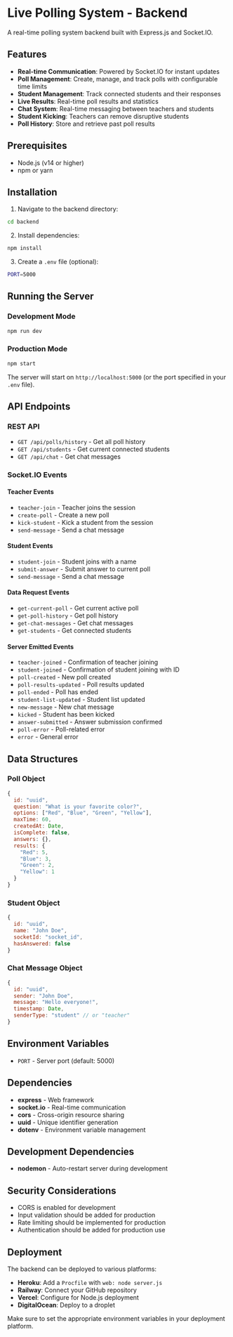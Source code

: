 # Live Polling System - Backend

A real-time polling system backend built with Express.js and Socket.IO.

## Features

- **Real-time Communication**: Powered by Socket.IO for instant updates
- **Poll Management**: Create, manage, and track polls with configurable time limits
- **Student Management**: Track connected students and their responses
- **Live Results**: Real-time poll results and statistics
- **Chat System**: Real-time messaging between teachers and students
- **Student Kicking**: Teachers can remove disruptive students
- **Poll History**: Store and retrieve past poll results

## Prerequisites

- Node.js (v14 or higher)
- npm or yarn

## Installation

1. Navigate to the backend directory:
```bash
cd backend
```

2. Install dependencies:
```bash
npm install
```

3. Create a `.env` file (optional):
```bash
PORT=5000
```

## Running the Server

### Development Mode
```bash
npm run dev
```

### Production Mode
```bash
npm start
```

The server will start on `http://localhost:5000` (or the port specified in your `.env` file).

## API Endpoints

### REST API

- `GET /api/polls/history` - Get all poll history
- `GET /api/students` - Get current connected students
- `GET /api/chat` - Get chat messages

### Socket.IO Events

#### Teacher Events
- `teacher-join` - Teacher joins the session
- `create-poll` - Create a new poll
- `kick-student` - Kick a student from the session
- `send-message` - Send a chat message

#### Student Events
- `student-join` - Student joins with a name
- `submit-answer` - Submit answer to current poll
- `send-message` - Send a chat message

#### Data Request Events
- `get-current-poll` - Get current active poll
- `get-poll-history` - Get poll history
- `get-chat-messages` - Get chat messages
- `get-students` - Get connected students

#### Server Emitted Events
- `teacher-joined` - Confirmation of teacher joining
- `student-joined` - Confirmation of student joining with ID
- `poll-created` - New poll created
- `poll-results-updated` - Poll results updated
- `poll-ended` - Poll has ended
- `student-list-updated` - Student list updated
- `new-message` - New chat message
- `kicked` - Student has been kicked
- `answer-submitted` - Answer submission confirmed
- `poll-error` - Poll-related error
- `error` - General error

## Data Structures

### Poll Object
```javascript
{
  id: "uuid",
  question: "What is your favorite color?",
  options: ["Red", "Blue", "Green", "Yellow"],
  maxTime: 60,
  createdAt: Date,
  isComplete: false,
  answers: {},
  results: {
    "Red": 5,
    "Blue": 3,
    "Green": 2,
    "Yellow": 1
  }
}
```

### Student Object
```javascript
{
  id: "uuid",
  name: "John Doe",
  socketId: "socket_id",
  hasAnswered: false
}
```

### Chat Message Object
```javascript
{
  id: "uuid",
  sender: "John Doe",
  message: "Hello everyone!",
  timestamp: Date,
  senderType: "student" // or "teacher"
}
```

## Environment Variables

- `PORT` - Server port (default: 5000)

## Dependencies

- **express** - Web framework
- **socket.io** - Real-time communication
- **cors** - Cross-origin resource sharing
- **uuid** - Unique identifier generation
- **dotenv** - Environment variable management

## Development Dependencies

- **nodemon** - Auto-restart server during development

## Security Considerations

- CORS is enabled for development
- Input validation should be added for production
- Rate limiting should be implemented for production
- Authentication should be added for production use

## Deployment

The backend can be deployed to various platforms:

- **Heroku**: Add a `Procfile` with `web: node server.js`
- **Railway**: Connect your GitHub repository
- **Vercel**: Configure for Node.js deployment
- **DigitalOcean**: Deploy to a droplet

Make sure to set the appropriate environment variables in your deployment platform. 